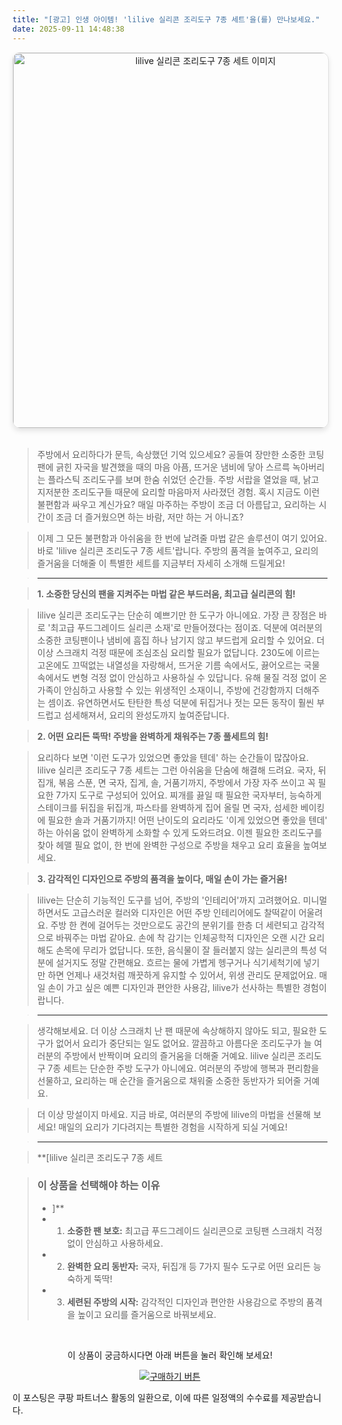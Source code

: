 ```yaml
---
title: "[광고] 인생 아이템! 'lilive 실리콘 조리도구 7종 세트'을(를) 만나보세요."
date: 2025-09-11 14:48:38
---
```


<div align="center">
    <a href="https://link.coupang.com/re/AFFSDP?lptag=AF8916626&pageKey=7650083273&itemId=20352599284&vendorItemId=87437054617&traceid=V0-153-f938d789bb347ac5&requestid=20250911234818651207095665&token=31850C%7CMIXED" target="_blank">
        <img src="https://ads-partners.coupang.com/image1/_A7Cz59NEaBHkShi_H1vvOSXwbZAtTrMiXdGYkJbhyNhfJ2CumT6ztOuPZWv4yqcdbt2J21edN1xOsQVfTWJdeHpBN4ceAxh1Vn-WeofK0-aHBalmw10yE-p7Cun8Idn7BnTW8cz74LI-0oz_16JtV5zPKEZNsGyP9jSGi_UtWeXWNG366npmkbVZ31shyWuy8U6zuQJBhGSV_GT3zXjmrxYLrK4tQcaIoKTi4fCaePovZeaLQPnxq83vhq3Tp9x_fAy5ohGPeeCJGTxJStyK0HXXv_l_Q==" alt="lilive 실리콘 조리도구 7종 세트 이미지" width="600" style="max-width: 100%; height: auto; border-radius: 12px; border: 1px solid #e0e0e0; box-shadow: 0 4px 8px rgba(0,0,0,0.1);">
    </a>
</div>
<br>

> 주방에서 요리하다가 문득, 속상했던 기억 있으세요? 공들여 장만한 소중한 코팅팬에 긁힌 자국을 발견했을 때의 마음 아픔, 뜨거운 냄비에 닿아 스르륵 녹아버리는 플라스틱 조리도구를 보며 한숨 쉬었던 순간들. 주방 서랍을 열었을 때, 낡고 지저분한 조리도구들 때문에 요리할 마음마저 사라졌던 경험. 혹시 지금도 이런 불편함과 싸우고 계신가요? 매일 마주하는 주방이 조금 더 아름답고, 요리하는 시간이 조금 더 즐거웠으면 하는 바람, 저만 하는 거 아니죠?

> 이제 그 모든 불편함과 아쉬움을 한 번에 날려줄 마법 같은 솔루션이 여기 있어요. 바로 'lilive 실리콘 조리도구 7종 세트'랍니다. 주방의 품격을 높여주고, 요리의 즐거움을 더해줄 이 특별한 세트를 지금부터 자세히 소개해 드릴게요!

> ---

> **1. 소중한 당신의 팬을 지켜주는 마법 같은 부드러움, 최고급 실리콘의 힘!**

> lilive 실리콘 조리도구는 단순히 예쁘기만 한 도구가 아니에요. 가장 큰 장점은 바로 '최고급 푸드그레이드 실리콘 소재'로 만들어졌다는 점이죠. 덕분에 여러분의 소중한 코팅팬이나 냄비에 흠집 하나 남기지 않고 부드럽게 요리할 수 있어요. 더 이상 스크래치 걱정 때문에 조심조심 요리할 필요가 없답니다. 230도에 이르는 고온에도 끄떡없는 내열성을 자랑해서, 뜨거운 기름 속에서도, 끓어오르는 국물 속에서도 변형 걱정 없이 안심하고 사용하실 수 있답니다. 유해 물질 걱정 없이 온 가족이 안심하고 사용할 수 있는 위생적인 소재이니, 주방에 건강함까지 더해주는 셈이죠. 유연하면서도 탄탄한 특성 덕분에 뒤집거나 젓는 모든 동작이 훨씬 부드럽고 섬세해져서, 요리의 완성도까지 높여준답니다.

> **2. 어떤 요리든 뚝딱! 주방을 완벽하게 채워주는 7종 풀세트의 힘!**

> 요리하다 보면 '이런 도구가 있었으면 좋았을 텐데' 하는 순간들이 많잖아요. lilive 실리콘 조리도구 7종 세트는 그런 아쉬움을 단숨에 해결해 드려요. 국자, 뒤집개, 볶음 스푼, 면 국자, 집게, 솔, 거품기까지, 주방에서 가장 자주 쓰이고 꼭 필요한 7가지 도구로 구성되어 있어요. 찌개를 끓일 때 필요한 국자부터, 능숙하게 스테이크를 뒤집을 뒤집개, 파스타를 완벽하게 집어 올릴 면 국자, 섬세한 베이킹에 필요한 솔과 거품기까지! 어떤 난이도의 요리라도 '이게 있었으면 좋았을 텐데' 하는 아쉬움 없이 완벽하게 소화할 수 있게 도와드려요. 이젠 필요한 조리도구를 찾아 헤맬 필요 없이, 한 번에 완벽한 구성으로 주방을 채우고 요리 효율을 높여보세요.

> **3. 감각적인 디자인으로 주방의 품격을 높이다, 매일 손이 가는 즐거움!**

> lilive는 단순히 기능적인 도구를 넘어, 주방의 '인테리어'까지 고려했어요. 미니멀하면서도 고급스러운 컬러와 디자인은 어떤 주방 인테리어에도 찰떡같이 어울려요. 주방 한 켠에 걸어두는 것만으로도 공간의 분위기를 한층 더 세련되고 감각적으로 바꿔주는 마법 같아요. 손에 착 감기는 인체공학적 디자인은 오랜 시간 요리해도 손목에 무리가 없답니다. 또한, 음식물이 잘 들러붙지 않는 실리콘의 특성 덕분에 설거지도 정말 간편해요. 흐르는 물에 가볍게 헹구거나 식기세척기에 넣기만 하면 언제나 새것처럼 깨끗하게 유지할 수 있어서, 위생 관리도 문제없어요. 매일 손이 가고 싶은 예쁜 디자인과 편안한 사용감, lilive가 선사하는 특별한 경험이랍니다.

> ---

> 생각해보세요. 더 이상 스크래치 난 팬 때문에 속상해하지 않아도 되고, 필요한 도구가 없어서 요리가 중단되는 일도 없어요. 깔끔하고 아름다운 조리도구가 늘 여러분의 주방에서 반짝이며 요리의 즐거움을 더해줄 거예요. lilive 실리콘 조리도구 7종 세트는 단순한 주방 도구가 아니에요. 여러분의 주방에 행복과 편리함을 선물하고, 요리하는 매 순간을 즐거움으로 채워줄 소중한 동반자가 되어줄 거예요.

> 더 이상 망설이지 마세요. 지금 바로, 여러분의 주방에 lilive의 마법을 선물해 보세요! 매일의 요리가 기다려지는 특별한 경험을 시작하게 되실 거예요!

> ---

> **[lilive 실리콘 조리도구 7종 세트


> ### 이 상품을 선택해야 하는 이유
> - ]**
> - 1.  **소중한 팬 보호:** 최고급 푸드그레이드 실리콘으로 코팅팬 스크래치 걱정 없이 안심하고 사용하세요.
> - 2.  **완벽한 요리 동반자:** 국자, 뒤집개 등 7가지 필수 도구로 어떤 요리든 능숙하게 뚝딱!
> - 3.  **세련된 주방의 시작:** 감각적인 디자인과 편안한 사용감으로 주방의 품격을 높이고 요리를 즐거움으로 바꿔보세요.


<br>

<div align="center">
  <p>이 상품이 궁금하시다면 아래 버튼을 눌러 확인해 보세요!</p>
  <a href="https://link.coupang.com/re/AFFSDP?lptag=AF8916626&pageKey=7650083273&itemId=20352599284&vendorItemId=87437054617&traceid=V0-153-f938d789bb347ac5&requestid=20250911234818651207095665&token=31850C%7CMIXED" target="_blank">
    <img src="https://img.shields.io/badge/지금 바로 구매하기-FF5722?style=for-the-badge&logo=coupa&logoColor=white" alt="구매하기 버튼">
  </a>
</div>

이 포스팅은 쿠팡 파트너스 활동의 일환으로, 이에 따른 일정액의 수수료를 제공받습니다.
